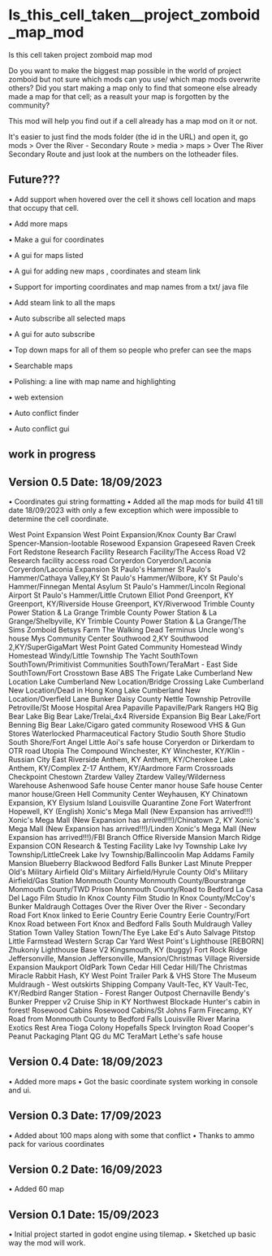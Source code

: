 # Is_this_cell_taken__project_zomboid_map_mod
Is this cell taken project zomboid map mod


Do you want to make the biggest map possible in the world of project zomboid but not sure which mods can you use/ which map mods overwrite others?
Did you start making a map only to find that someone else already made a map for that cell; as a reasult your map is forgotten by the community?

This mod will help you find out if a cell already has a map mod on it or not.


It's easier to just find the mods folder (the id in the URL) and open it, go mods > Over the River - Secondary Route > media > maps > Over The River Secondary Route and just look at the numbers on the lotheader files.

## Future???

• Add support when hovered over the cell it shows cell location and maps that occupy that cell.

• Add more maps

• Make a gui for coordinates

• A gui for maps listed

• A gui for adding new maps , coordinates and steam link

• Support for importing coordinates and map names from a txt/ java file

• Add steam link to all the maps

• Auto subscribe all selected maps

• A gui for auto subscribe

• Top down maps for all of them so people who prefer can see the maps

• Searchable maps

• Polishing: a line with map name and highlighting

• web extension

• Auto conflict finder

• Auto conflict gui


## work in progress



## Version 0.5 Date: 18/09/2023

• Coordinates gui string formatting
• Added all the map mods for build 41 till date 18/09/2023 with only a few exception which were impossible to determine the cell coordinate.

West Point Expansion
West Point Expansion/Knox County Bar Crawl
Spencer-Mansion-lootable
Rosewood Expansion
Grapeseed
Raven Creek
Fort Redstone
Research Facility
Research Facility/The Access Road V2
Research facility access road
Coryerdon
Coryerdon/Laconia
Coryerdon/Laconia Expansion
St Paulo's Hammer
St Paulo's Hammer/Cathaya Valley,KY
St Paulo's Hammer/Wilbore, KY
St Paulo's Hammer/Finnegan Mental Asylum
St Paulo's Hammer/Lincoln Regional Airport
St Paulo's Hammer/Little Crutown
Elliot Pond
Greenport, KY
Greenport, KY/Riverside House
Greenport, KY/Riverwood
Trimble County Power Station & La Grange
Trimble County Power Station & La Grange/Shelbyville, KY
Trimble County Power Station & La Grange/The Sims Zomboid
Betsys Farm
The Walking Dead Terminus
Uncle wong's house
Mys Community Center
Southwood 2,KY
Southwood 2,KY/SuperGigaMart
West Point Gated Community
Homestead Windy
Homestead Windy/Little Township
The Yacht
SouthTown
SouthTown/Primitivist Communities
SouthTown/TeraMart - East Side
SouthTown/Fort Crosstown
Base ABS
The Frigate
Lake Cumberland New Location
Lake Cumberland New Location/Bridge Crossing
Lake Cumberland New Location/Dead in Hong Kong
Lake Cumberland New Location/Overfield Lane Bunker
Daisy County
Nettle Township
Petroville
Petroville/St Moose Hospital Area
Papaville
Papaville/Park Rangers HQ
Big Bear Lake
Big Bear Lake/Trelai_4x4 Riverside Expansion
Big Bear Lake/Fort Benning
Big Bear Lake/Cigaro gated community
Rosewood VHS & Gun Stores
Waterlocked Pharmaceutical Factory
Studio South Shore
Studio South Shore/Fort Angel
Little Aoi's safe house
Coryerdon or Dirkerdam to OTR road
Utopia
The Compound
Winchester, KY
Winchester, KY/Klin - Russian City
East Riverside
Anthem, KY
Anthem, KY/Cherokee Lake
Anthem, KY/Complex Z-17
Anthem, KY/Aardmore Farm
Crossroads Checkpoint
Chestown
Ztardew Valley
Ztardew Valley/Wilderness Warehouse
Ashenwood
Safe house Center manor house
Safe house Center manor house/Green Hell Community Center
Weyhausen, KY
Chinatown Expansion, KY
Elysium Island
Louisville Quarantine Zone
Fort Waterfront
Hopewell, KY (English)
Xonic's Mega Mall (New Expansion has arrived!!!)
Xonic's Mega Mall (New Expansion has arrived!!!)/Chinatown 2, KY
Xonic's Mega Mall (New Expansion has arrived!!!)/Linden
Xonic's Mega Mall (New Expansion has arrived!!!)/FBI Branch Office
Riverside Mansion
March Ridge Expansion
CON Research & Testing Facility
Lake Ivy Township
Lake Ivy Township/LittleCreek
Lake Ivy Township/Ballincoolin Map
Addams Family Mansion
Blueberry
Blackwood
Bedford Falls
Bunker Last Minute Prepper
Old's Military Airfield
Old's Military Airfield/Hyrule County
Old's Military Airfield/Gas Station
Monmouth County
Monmouth County/Bourstrange
Monmouth County/TWD Prison
Monmouth County/Road to Bedford
La Casa Del Lago
Film Studio In Knox County
Film Studio In Knox County/McCoy's Bunker
Maldraugh Cottages
Over the River
Over the River - Secondary Road
Fort Knox linked to Eerie Country
Eerie Country
Eerie Country/Fort Knox
Road between Fort Knox and Bedford Falls
South Muldraugh
Valley Station Town
Valley Station Town/The Eye Lake
Ed's Auto Salvage
Pitstop
Little Farmstead
Western Scrap Car Yard
West Point's Lighthouse [REBORN]
Zhukoniy Lighthouse Base V2
Kingsmouth, KY (buggy)
Fort Rock Ridge
Jeffersonville, Mansion
Jeffersonville, Mansion/Christmas Village
Riverside Expansion Maukport
OldPark Town
Cedar Hill
Cedar Hill/The Christmas Miracle
Rabbit Hash, KY
West Point Trailer Park & VHS Store
The Museum
Muldraugh - West outskirts Shipping Company
Vault-Tec, KY
Vault-Tec, KY/Redbird Ranger Station - Forest Ranger Outpost
Chernaville
Bendy's Bunker Prepper v2
Cruise Ship in KY
Northwest Blockade
Hunter's cabin in forest!
Rosewood Cabins
Rosewood Cabins/St Johns Farm
Firecamp, KY
Road from Monmouth County to Bedford Falls
Louisville River Marina
Exotics Rest Area
Tioga Colony
Hopefalls
Speck
Irvington Road
Cooper's Peanut Packaging Plant
QG du MC
TeraMart
Lethe's safe house





## Version 0.4 Date: 18/09/2023

• Added more maps
• Got the basic coordinate system working in console and ui.

## Version 0.3 Date: 17/09/2023

• Added about 100 maps along with some that conflict
• Thanks to ammo pack for various coordinates

## Version 0.2 Date: 16/09/2023

• Added 60 map 


## Version 0.1 Date: 15/09/2023

• Initial project started in godot engine using tilemap.
• Sketched up basic way the mod will work.

